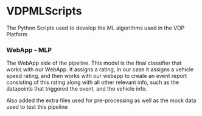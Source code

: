 # VDPMLScripts
The Python Scripts used to develop the ML algorithms used in the VDP Platform
### WebApp - MLP
The WebApp side of the pipeline. This model is the final classifier that works with our WebApp. It assigns a rating, in our case it assigns a vehicle speed rating, and then works with our webapp to create an event report consisting of this rating along with all other relevant info, such as the datapoints that triggered the event, and the vehicle info.

Also added the extra files used for pre-processing as well as the mock data used to test this pipeline
